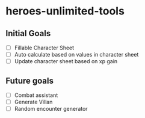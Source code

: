 # heroes-unlimited-tools

## Initial Goals
- [ ] Fillable Character Sheet
- [ ] Auto calculate based on values in character sheet
- [ ] Update character sheet based on xp gain

## Future goals
- [ ] Combat assistant
- [ ] Generate Villan
- [ ] Random encounter generator 
